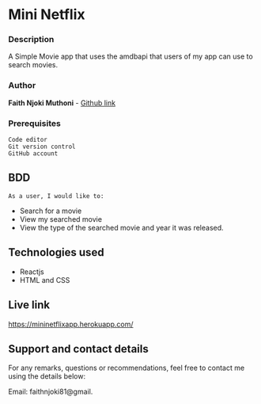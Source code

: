 # Mini Netflix

### Description

A Simple Movie app that uses the amdbapi that users of my app can use to search movies.

### Author

**Faith Njoki Muthoni** - [Github link](https://github.com/faithnjoki/mininetflix-)

### Prerequisites

```
Code editor
Git version control
GitHub account

```

## BDD

    As a user, I would like to:

- Search for a movie
- View my searched movie
- View the type of the searched movie and year it was released.

## Technologies used

- Reactjs
- HTML and CSS

## Live link

https://mininetflixapp.herokuapp.com/

## Support and contact details

For any remarks, questions or recommendations, feel free to contact me using the details below:

Email: faithnjoki81@gmail.
